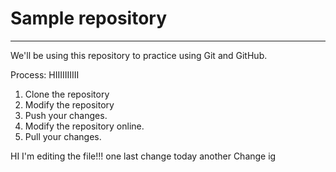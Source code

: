 # Sample repository
----
We'll be using this repository to practice using Git and GitHub.

Process: HIIIIIIIIII

1. Clone the repository
2. Modify the repository
3. Push your changes.
4. Modify the repository online.
5. Pull your changes.

HI I'm editing the file!!!
one last change today 
another Change ig 
